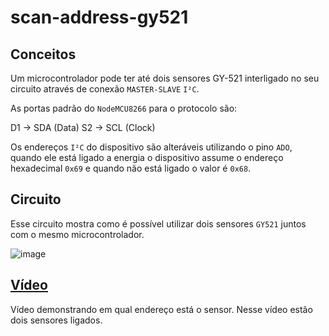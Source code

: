 # scan-address-gy521

## Conceitos

Um microcontrolador pode ter até dois sensores GY-521 interligado no seu circuito através de conexão `MASTER-SLAVE` `I²C`.

As portas padrão do `NodeMCU8266` para o protocolo são:

D1 -> SDA (Data)
S2 -> SCL (Clock)

Os endereços `I²C` do dispositivo são alteráveis utilizando o pino `ADO`, quando ele está ligado a energia o dispositivo assume o endereço hexadecimal `0x69` e quando não está ligado o valor é `0x68`.

## Circuito

Esse circuito mostra como é possível utilizar dois sensores `GY521` juntos com o mesmo microcontrolador.

![image](./multiple-gy521.png])

## [Vídeo](multiple-i2c.webm)

Vídeo demonstrando em qual endereço está o sensor. Nesse vídeo estão dois sensores ligados.
